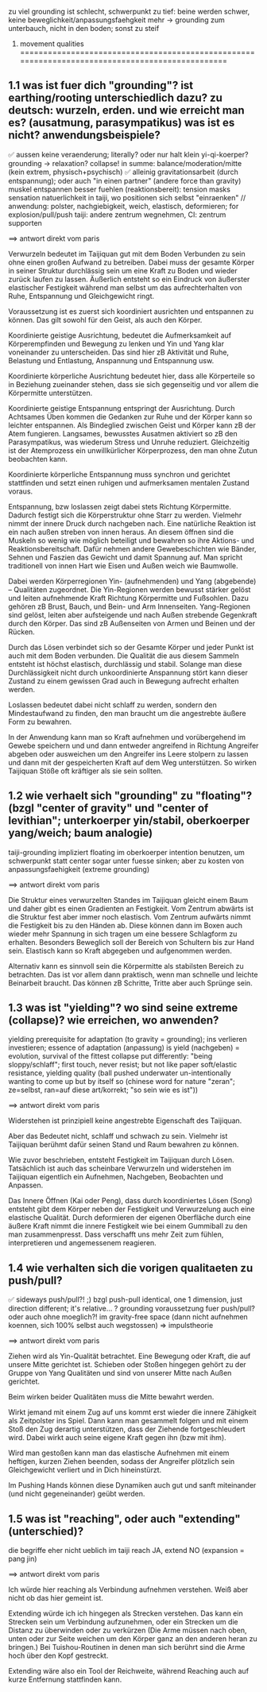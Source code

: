 zu viel grounding ist schlecht, schwerpunkt zu tief: beine werden schwer, keine beweglichkeit/anpassungsfaehgkeit mehr
-> grounding zum unterbauch, nicht in den boden; sonst zu steif

1) movement qualities
================================================================================================

1.1 was ist fuer dich "grounding"? ist earthing/rooting unterschiedlich dazu? zu deutsch: wurzeln, erden. und wie erreicht man es? (ausatmung, parasympatikus) was ist es nicht? anwendungsbeispiele?
--------------------------------------------------------------------------------------------------------

✅ aussen keine veraenderung; literally? oder nur halt klein
yi-qi-koerper?
grounding -> relaxation? collapse!
in summe: balance/moderation/mitte (kein extrem, physisch+psychisch)
✅ alleinig gravitationsarbeit (durch entspannung); oder auch "in einen partner" (andere force than gravity)
muskel entspannen besser fuehlen (reaktionsbereit): tension masks sensation
natuerlichkeit in taiji, wo positionen sich selbst "einraenken"
// anwendung: polster, nachgiebigkeit, weich, elastisch, deformieren; for explosion/pull/push
taiji: andere zentrum wegnehmen, CI: zentrum supporten

==> antwort direkt vom paris

Verwurzeln bedeutet im Taijiquan gut mit dem Boden Verbunden zu sein ohne einen großen Aufwand zu betreiben. Dabei muss der gesamte Körper in seiner Struktur durchlässig sein um eine Kraft zu Boden und wieder zurück laufen zu lassen. Äußerlich entsteht so ein Eindruck von äußerster elastischer Festigkeit während man selbst um das aufrechterhalten von Ruhe, Entspannung und Gleichgewicht ringt.

Voraussetzung ist es zuerst sich koordiniert ausrichten und entspannen zu können. Das gilt sowohl für den Geist, als auch den Körper.

Koordinierte geistige Ausrichtung, bedeutet die Aufmerksamkeit auf Körperempfinden und Bewegung zu lenken und Yin und Yang klar voneinander zu unterscheiden. Das sind hier zB Aktivität und Ruhe, Belastung und Entlastung, Anspannung und Entspannung usw.

Koordinierte körperliche Ausrichtung bedeutet hier, dass alle Körperteile so in Beziehung zueinander stehen, dass sie sich gegenseitig und vor allem die Körpermitte unterstützen.

Koordinierte geistige Entspannung entspringt der Ausrichtung. Durch Achtsames Üben kommen die Gedanken zur Ruhe und der Körper kann so leichter entspannen. Als Bindeglied zwischen Geist und Körper kann zB der Atem fungieren. Langsames, bewusstes Ausatmen aktiviert so zB den Parasympatikus, was wiederum Stress und Unruhe reduziert. Gleichzeitig ist der Atemprozess ein unwillkürlicher Körperprozess, den man ohne Zutun beobachten kann.

Koordinierte körperliche Entspannung muss synchron und gerichtet stattfinden und setzt einen ruhigen und aufmerksamen mentalen Zustand voraus.

Entspannung, bzw loslassen zeigt dabei stets Richtung Körpermitte. Dadurch festigt sich die Körperstruktur ohne Starr zu werden. Vielmehr nimmt der innere Druck durch nachgeben nach. Eine natürliche Reaktion ist ein nach außen streben von innen heraus. An diesem öffnen sind die Muskeln so wenig wie möglich beteiligt und bewahren so ihre Aktions- und Reaktionsbereitschaft. Dafür nehmen andere Gewebeschichten wie Bänder, Sehnen und Faszien das Gewicht und damit Spannung auf. Man spricht traditionell von innen Hart wie Eisen und Außen weich wie Baumwolle.

Dabei werden Körperregionen Yin- (aufnehmenden) und Yang (abgebende) – Qualitäten zugeordnet. Die Yin-Regionen werden bewusst stärker gelöst und leiten aufnehmende Kraft Richtung Körpermitte und Fußsohlen. Dazu gehören zB Brust, Bauch, und Bein- und Arm Innenseiten. Yang-Regionen sind gelöst, leiten aber aufsteigende und nach Außen strebende Gegenkraft durch den Körper. Das sind zB Außenseiten von Armen und Beinen und der Rücken.

Durch das Lösen verbindet sich so der Gesamte Körper und jeder Punkt ist auch mit dem Boden verbunden. Die Qualität die aus diesem Sammeln entsteht ist höchst elastisch, durchlässig und stabil. Solange man diese Durchlässigkeit nicht durch unkoordinierte Anspannung stört kann dieser Zustand zu einem gewissen Grad auch in Bewegung aufrecht erhalten werden.

Loslassen bedeutet dabei nicht schlaff zu werden, sondern den Mindestaufwand zu finden, den man braucht um die angestrebte äußere Form zu bewahren.

In der Anwendung kann man so Kraft aufnehmen und vorübergehend im Gewebe speichern und und dann entweder angreifend in Richtung Angreifer abgeben oder ausweichen um den Angreifer ins Leere stolpern zu lassen und dann mit der gespeicherten Kraft auf dem Weg unterstützen. So wirken Taijiquan Stöße oft kräftiger als sie sein sollten.


1.2 wie verhaelt sich "grounding" zu "floating"? (bzgl "center of gravity" und "center of levithian"; unterkoerper yin/stabil, oberkoerper yang/weich; baum analogie)
--------------------------------------------------------------------------------------------------------
taiji-grounding impliziert floating im oberkoerper
intention benutzen, um schwerpunkt statt center sogar unter fuesse sinken; aber zu kosten von anpassungsfaehigkeit (extreme grounding)

==> antwort direkt vom paris

Die Struktur eines verwurzelten Standes im Taijiquan gleicht einem Baum und daher gibt es einen Gradienten an Festigkeit. Vom Zentrum abwärts ist die Struktur fest aber immer noch elastisch. Vom Zentrum aufwärts nimmt die Festigkeit bis zu den Händen ab. Diese können dann im Boxen auch wieder mehr Spannung in sich tragen um eine bessere Schlagform zu erhalten. Besonders Beweglich soll der Bereich von Schultern bis zur Hand sein. Elastisch kann so Kraft abgegeben und aufgenommen werden.

Alternativ kann es sinnvoll sein die Körpermitte als stabilsten Bereich zu betrachten. Das ist vor allem dann praktisch, wenn man schnelle und leichte Beinarbeit braucht. Das können zB Schritte, Tritte aber auch Sprünge sein.


1.3 was ist "yielding"? wo sind seine extreme (collapse)? wie erreichen, wo anwenden?
--------------------------------------------------------------------------------------------------------
yielding prerequisite for adaptation (to gravity = grounding); ins verlieren investieren; essence of adaptation (anpassung) is yield (nachgeben) = evolution, survival of the fittest
collapse put differently: "being sloppy/schlaff"; first touch, never resist; but not like paper
soft/elastic resistance, yielding quality (ball pushed underwater un-intentionally wanting to come up but by itself so (chinese word for nature "zeran"; ze=selbst, ran=auf diese art/korrekt; "so sein wie es ist"))

==> antwort direkt vom paris

Widerstehen ist prinzipiell keine angestrebte Eigenschaft des Taijiquan.

Aber das Bedeutet nicht, schlaff und schwach zu sein. Vielmehr ist Taijiquan berühmt dafür seinen Stand und Raum bewahren zu können.

Wie zuvor beschrieben, entsteht Festigkeit im Taijiquan durch Lösen. Tatsächlich ist auch das scheinbare Verwurzeln und widerstehen im Taijiquan eigentlich ein Aufnehmen, Nachgeben, Beobachten und Anpassen.

Das Innere Öffnen (Kai oder Peng), dass durch koordiniertes Lösen (Song) entsteht gibt dem Körper neben der Festigkeit und Verwurzelung auch eine elastische Qualität. Durch deformieren der eigenen Oberfläche durch eine äußere Kraft nimmt die innere Festigkeit wie bei einem Gummiball zu den man zusammenpresst. Dass verschafft uns mehr Zeit zum fühlen, interpretieren und angemessenem reagieren.


1.4 wie verhalten sich die vorigen qualitaeten zu push/pull?
--------------------------------------------------------------------------------------------------------
✅ sideways push/pull?! ;) bzgl push-pull identical, one 1 dimension, just direction different; it's relative...
? grounding voraussetzung fuer push/pull? oder auch ohne moeglich?! im gravity-free space (dann nicht aufnehmen koennen, sich 100% selbst auch wegstossen) => impulstheorie

==> antwort direkt vom paris

Ziehen wird als Yin-Qualität betrachtet. Eine Bewegung oder Kraft, die auf unsere Mitte gerichtet ist. Schieben oder Stoßen hingegen gehört zu der Gruppe von Yang Qualitäten und sind von unserer Mitte nach Außen gerichtet.

Beim wirken beider Qualitäten muss die Mitte bewahrt werden.

Wirkt jemand mit einem Zug auf uns kommt erst wieder die innere Zähigkeit als Zeitpolster ins Spiel. Dann kann man gesammelt folgen und mit einem Stoß den Zug derartig unterstützen, dass der Ziehende fortgeschleudert wird. Dabei wirkt auch seine eigene Kraft gegen ihn (bzw mit ihm).

Wird man gestoßen kann man das elastische Aufnehmen mit einem heftigen, kurzen Ziehen beenden, sodass der Angreifer plötzlich sein Gleichgewicht verliert und in Dich hineinstürzt.

Im Pushing Hands können diese Dynamiken auch gut und sanft miteinander (und nicht gegeneinander) geübt werden.


1.5 was ist "reaching", oder auch "extending" (unterschied)?
--------------------------------------------------------------------------------------------------------
die begriffe eher nicht ueblich im taiji
reach JA, extend NO
(expansion = pang jin)

==> antwort direkt vom paris

Ich würde hier reaching als Verbindung aufnehmen verstehen. Weiß aber nicht ob das hier gemeint ist.

Extending würde ich ich hingegen als Strecken verstehen. Das kann ein Strecken sein um Verbindung aufzunehmen, oder ein Strecken um die Distanz zu überwinden oder zu verkürzen (Die Arme müssen nach oben, unten oder zur Seite weichen um den Körper ganz an den anderen heran zu bringen.) Bei Tuishou-Routinen in denen man sich berührt sind die Arme hoch über den Kopf gestreckt.

Extending wäre also ein Tool der Reichweite, während Reaching auch auf kurze Entfernung stattfinden kann.

